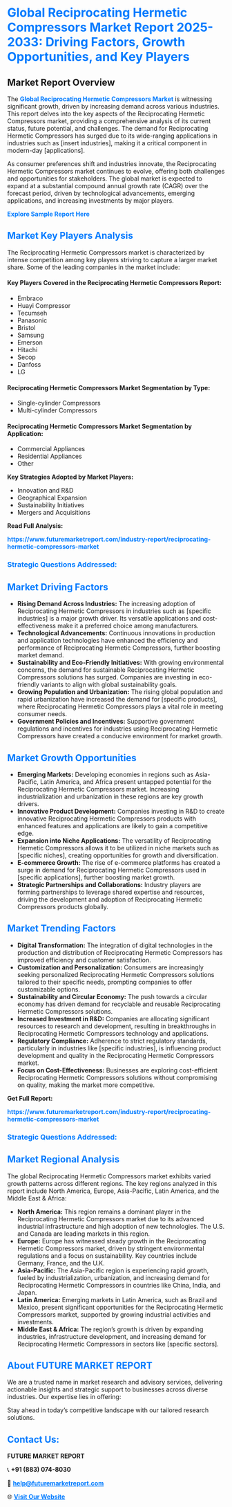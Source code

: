 <h1 style="color: #007BFF;">Global Reciprocating Hermetic Compressors Market Report 2025-2033: Driving Factors, Growth Opportunities, and Key Players</h1>

<section id="overview">
<h2>Market Report Overview</h2>
<p>The <a href="https://www.futuremarketreport.com/industry-report/reciprocating-hermetic-compressors-market" style="color: #007BFF; text-decoration: none;"><strong>Global Reciprocating Hermetic Compressors Market</strong></a> is witnessing significant growth, driven by increasing demand across various industries. This report delves into the key aspects of the Reciprocating Hermetic Compressors market, providing a comprehensive analysis of its current status, future potential, and challenges. The demand for Reciprocating Hermetic Compressors has surged due to its wide-ranging applications in industries such as [insert industries], making it a critical component in modern-day [applications].</p>
<p>As consumer preferences shift and industries innovate, the Reciprocating Hermetic Compressors market continues to evolve, offering both challenges and opportunities for stakeholders. The global market is expected to expand at a substantial compound annual growth rate (CAGR) over the forecast period, driven by technological advancements, emerging applications, and increasing investments by major players.</p>
</section>

<section id="overview">
<p><a href="https://www.futuremarketreport.com/request-sample/reportId=90807" style="color: #007BFF; text-decoration: none;"><strong>Explore Sample Report Here</strong></a></p>
</section>

<section id="key-players">
<h2 style="color: #007BFF;">Market Key Players Analysis</h2>
<p>The Reciprocating Hermetic Compressors market is characterized by intense competition among key players striving to capture a larger market share. Some of the leading companies in the market include:</p>
<h4>Key Players Covered in the Reciprocating Hermetic Compressors Report:</h4>
<ul><li>Embraco</li><li>Huayi Compressor</li><li>Tecumseh</li><li>Panasonic</li><li>Bristol</li><li>Samsung</li><li>Emerson</li><li>Hitachi</li><li>Secop</li><li>Danfoss</li><li>LG</li></ul>
<h4>Reciprocating Hermetic Compressors Market Segmentation by Type:</h4>
<ul><li>Single-cylinder Compressors</li><li>Multi-cylinder Compressors</li></ul>

<h4>Reciprocating Hermetic Compressors Market Segmentation by Application:</h4>
<ul><li>Commercial Appliances</li><li>Residential Appliances</li><li>Other</li></ul>
<p><strong>Key Strategies Adopted by Market Players:</strong></p>
<ul>
<li>Innovation and R&D</li>
<li>Geographical Expansion</li>
<li>Sustainability Initiatives</li>
<li>Mergers and Acquisitions</li>
</ul>
</section>

<section>
<p><strong>Read Full Analysis: </strong></p><a href="https://www.futuremarketreport.com/industry-report/reciprocating-hermetic-compressors-market" style="color: #007BFF; text-decoration: none;"><strong>https://www.futuremarketreport.com/industry-report/reciprocating-hermetic-compressors-market</strong></a>
<h3 style="color: #007BFF;">Strategic Questions Addressed:</h3>
</section>

<section id="driving-factors">
<h2 style="color: #007BFF;">Market Driving Factors</h2>
<ul>
<li><strong>Rising Demand Across Industries:</strong> The increasing adoption of Reciprocating Hermetic Compressors in industries such as [specific industries] is a major growth driver. Its versatile applications and cost-effectiveness make it a preferred choice among manufacturers.</li>
<li><strong>Technological Advancements:</strong> Continuous innovations in production and application technologies have enhanced the efficiency and performance of Reciprocating Hermetic Compressors, further boosting market demand.</li>
<li><strong>Sustainability and Eco-Friendly Initiatives:</strong> With growing environmental concerns, the demand for sustainable Reciprocating Hermetic Compressors solutions has surged. Companies are investing in eco-friendly variants to align with global sustainability goals.</li>
<li><strong>Growing Population and Urbanization:</strong> The rising global population and rapid urbanization have increased the demand for [specific products], where Reciprocating Hermetic Compressors plays a vital role in meeting consumer needs.</li>
<li><strong>Government Policies and Incentives:</strong> Supportive government regulations and incentives for industries using Reciprocating Hermetic Compressors have created a conducive environment for market growth.</li>
</ul>
</section>

<section id="growth-opportunities">
<h2 style="color: #007BFF;">Market Growth Opportunities</h2>
<ul>
<li><strong>Emerging Markets:</strong> Developing economies in regions such as Asia-Pacific, Latin America, and Africa present untapped potential for the Reciprocating Hermetic Compressors market. Increasing industrialization and urbanization in these regions are key growth drivers.</li>
<li><strong>Innovative Product Development:</strong> Companies investing in R&D to create innovative Reciprocating Hermetic Compressors products with enhanced features and applications are likely to gain a competitive edge.</li>
<li><strong>Expansion into Niche Applications:</strong> The versatility of Reciprocating Hermetic Compressors allows it to be utilized in niche markets such as [specific niches], creating opportunities for growth and diversification.</li>
<li><strong>E-commerce Growth:</strong> The rise of e-commerce platforms has created a surge in demand for Reciprocating Hermetic Compressors used in [specific applications], further boosting market growth.</li>
<li><strong>Strategic Partnerships and Collaborations:</strong> Industry players are forming partnerships to leverage shared expertise and resources, driving the development and adoption of Reciprocating Hermetic Compressors products globally.</li>
</ul>
</section>

<section id="trending-factors">
<h2 style="color: #007BFF;">Market Trending Factors</h2>
<ul>
<li><strong>Digital Transformation:</strong> The integration of digital technologies in the production and distribution of Reciprocating Hermetic Compressors has improved efficiency and customer satisfaction.</li>
<li><strong>Customization and Personalization:</strong> Consumers are increasingly seeking personalized Reciprocating Hermetic Compressors solutions tailored to their specific needs, prompting companies to offer customizable options.</li>
<li><strong>Sustainability and Circular Economy:</strong> The push towards a circular economy has driven demand for recyclable and reusable Reciprocating Hermetic Compressors solutions.</li>
<li><strong>Increased Investment in R&D:</strong> Companies are allocating significant resources to research and development, resulting in breakthroughs in Reciprocating Hermetic Compressors technology and applications.</li>
<li><strong>Regulatory Compliance:</strong> Adherence to strict regulatory standards, particularly in industries like [specific industries], is influencing product development and quality in the Reciprocating Hermetic Compressors market.</li>
<li><strong>Focus on Cost-Effectiveness:</strong> Businesses are exploring cost-efficient Reciprocating Hermetic Compressors solutions without compromising on quality, making the market more competitive.</li>
</ul>
</section>

<section>
<p><strong>Get Full Report: </strong></p><a href="https://www.futuremarketreport.com/industry-report/reciprocating-hermetic-compressors-market" style="color: #007BFF; text-decoration: none;"><strong>https://www.futuremarketreport.com/industry-report/reciprocating-hermetic-compressors-market</strong></a>
<h3 style="color: #007BFF;">Strategic Questions Addressed:</h3>
</section>


<section id="regional-analysis">
<h2 style="color: #007BFF;">Market Regional Analysis</h2>
<p>The global Reciprocating Hermetic Compressors market exhibits varied growth patterns across different regions. The key regions analyzed in this report include North America, Europe, Asia-Pacific, Latin America, and the Middle East & Africa:</p>
<ul>
<li><strong>North America:</strong> This region remains a dominant player in the Reciprocating Hermetic Compressors market due to its advanced industrial infrastructure and high adoption of new technologies. The U.S. and Canada are leading markets in this region.</li>
<li><strong>Europe:</strong> Europe has witnessed steady growth in the Reciprocating Hermetic Compressors market, driven by stringent environmental regulations and a focus on sustainability. Key countries include Germany, France, and the U.K.</li>
<li><strong>Asia-Pacific:</strong> The Asia-Pacific region is experiencing rapid growth, fueled by industrialization, urbanization, and increasing demand for Reciprocating Hermetic Compressors in countries like China, India, and Japan.</li>
<li><strong>Latin America:</strong> Emerging markets in Latin America, such as Brazil and Mexico, present significant opportunities for the Reciprocating Hermetic Compressors market, supported by growing industrial activities and investments.</li>
<li><strong>Middle East & Africa:</strong> The region’s growth is driven by expanding industries, infrastructure development, and increasing demand for Reciprocating Hermetic Compressors in sectors like [specific sectors].</li>
</ul>
</section>

<footer>
<h2 style="color: #007BFF;">About FUTURE MARKET REPORT</h2>
<p>We are a trusted name in market research and advisory services, delivering actionable insights and strategic support to businesses across diverse industries. Our expertise lies in offering:</p>

<p>Stay ahead in today’s competitive landscape with our tailored research solutions.</p>

<h2 style="color: #007BFF;">Contact Us:</h2>
<p><strong>FUTURE MARKET REPORT</strong></p>
<p>📞 <strong>+91 (883) 074-8030</strong></p>
<p>📧 <strong><a href="mailto:help@futuremarketreport.com" style="color: #007BFF;">help@futuremarketreport.com</a></strong></p>
<p>🌐 <strong><a href="https://www.futuremarketreport.com/" style="color: #007BFF;">Visit Our Website</a></strong></p>
</footer>